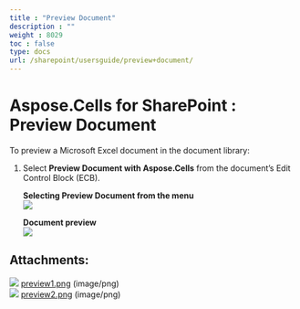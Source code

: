 ```yaml
---
title : "Preview Document" 
description : "" 
weight : 8029 
toc : false
type: docs
url: /sharepoint/usersguide/preview+document/
---
```


# Aspose.Cells for SharePoint : Preview Document


To preview a Microsoft Excel document in the document library:

1.  Select **Preview Document with Aspose.Cells** from the document’s Edit Control Block (ECB).  
      
    **Selecting Preview Document from the menu**  
    ![](https://docs2.aspose.com/cells/sharepoint/attachments/6357004/6488131.png)  
      
    **Document preview**  
    ![](https://docs2.aspose.com/cells/sharepoint/attachments/6357004/6488126.png)

## Attachments:

![](https://docs2.aspose.com/cells/sharepoint/images/icons/bullet_blue.gif) [preview1.png](https://docs2.aspose.com/cells/sharepoint/attachments/6357004/6488131.png) (image/png)  
![](https://docs2.aspose.com/cells/sharepoint/images/icons/bullet_blue.gif) [preview2.png](https://docs2.aspose.com/cells/sharepoint/attachments/6357004/6488126.png) (image/png)  

